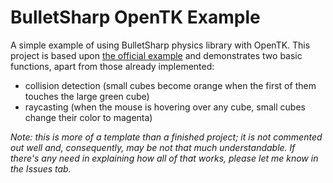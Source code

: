 # BulletSharp OpenTK Example
A simple example of using BulletSharp physics library with OpenTK. This project is based upon [the official example](https://github.com/AndresTraks/BulletSharp/tree/master/demos/OpenTK/BasicDemo) and demonstrates two basic functions, 
apart from those already implemented:
- collision detection (small cubes become orange when the first of them touches the large green cube)
- raycasting (when the mouse is hovering over any cube, small cubes change their color to magenta)

*Note: this is more of a template than a finished project; it is not commented out well and, consequently, may be not that much understandable.
If there's any need in explaining how all of that works, please let me know in the Issues tab.*
